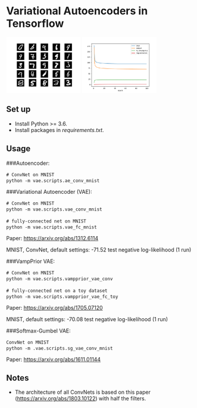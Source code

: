 # Variational Autoencoders in Tensorflow

<img src="vae/results/vae_conv_samples.png" alt="vae_mnist_samples" width="200"/>
<img src="vae/results/vae_conv_losses.png" alt="vae_mnist_losses" width="200"/>

## Set up

* Install Python >= 3.6.
* Install packages in *requirements.txt*.

## Usage

###Autoencoder:
```
# ConvNet on MNIST
python -m vae.scripts.ae_conv_mnist
```

###Variational Autoencoder (VAE):

```
# ConvNet on MNIST
python -m vae.scripts.vae_conv_mnist

# fully-connected net on MNIST
python -m vae.scripts.vae_fc_mnist
```

Paper: https://arxiv.org/abs/1312.6114

MNIST, ConvNet, default settings: -71.52 test negative log-likelihood (1 run)

###VampPrior VAE:

```
# ConvNet on MNIST
python -m vae.scripts.vampprior_vae_conv

# fully-connected net on a toy dataset
python -m vae.scripts.vampprior_vae_fc_toy
```

Paper: https://arxiv.org/abs/1705.07120

MNIST, default settings: -70.08 test negative log-likelihood (1 run)

###Softmax-Gumbel VAE:

```
ConvNet on MNIST
python -m .vae.scripts.sg_vae_conv_mnist
```

Paper: https://arxiv.org/abs/1611.01144


## Notes

* The architecture of all ConvNets is based on this paper (https://arxiv.org/abs/1803.10122) with half the filters.
